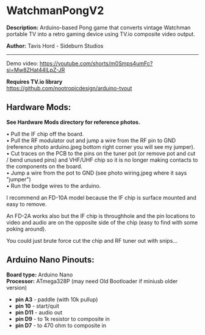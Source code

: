 # WatchmanPongV2

**Description:** Arduino-based Pong game that converts vintage Watchman portable TV into a retro gaming device using TV.io composite video output.

**Author:** Tavis Hord - Sideburn Studios

---

Demo video: https://youtube.com/shorts/m0Smps4umFc?si=Mw8ZHat44lLpZ-JR

**Requires TV.io library**  
https://github.com/nootropicdesign/arduino-tvout

## Hardware Mods:
**See Hardware Mods directory for reference photos.**

• Pull the IF chip off the board.  
• Pull the RF modulator out and jump a wire from the RF pin to GND (reference photo arduino.jpeg bottom right corner you will see my jumper).  
• Cut traces on the PCB to the pins on the tuner pot (or remove pot and cut / bend unused pins) and VHF/UHF chip so it is no longer making contacts to the components on the board.  
• Jump a wire from the pot to GND (see photo wiring.jpeg where it says "jumper")  
• Run the bodge wires to the arduino.  

I recommend an FD-10A model because the IF chip is surface mounted and easy to remove.

An FD-2A works also but the IF chip is throughhole and the pin locations to video and audio are on the opposite side of the chip (easy to find with some poking around). 

You could just brute force cut the chip and RF tuner out with snips... 

## Arduino Nano Pinouts:

**Board type:** Arduino Nano  
**Processor:** ATmega328P (may need Old Bootloader if miniusb older version)

- **pin A3** - paddle (with 10k pullup)
- **pin 10** - start/quit  
- **pin D11** - audio out  
- **pin D9** - to 1k resistor to composite in  
- **pin D7** - to 470 ohm to composite in